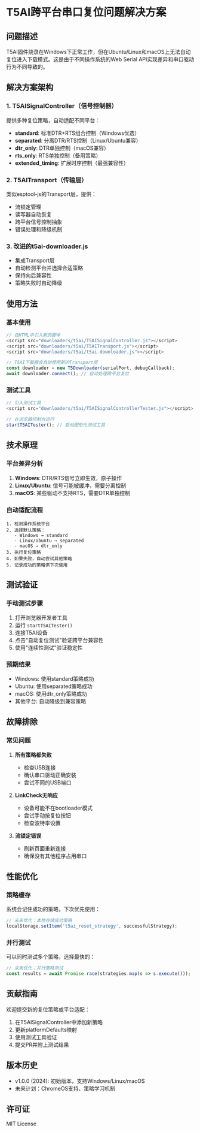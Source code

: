 # T5AI跨平台串口复位问题解决方案

## 问题描述
T5AI固件烧录在Windows下正常工作，但在Ubuntu/Linux和macOS上无法自动复位进入下载模式。这是由于不同操作系统的Web Serial API实现差异和串口驱动行为不同导致的。

## 解决方案架构

### 1. T5AISignalController（信号控制器）
提供多种复位策略，自动适配不同平台：
- **standard**: 标准DTR+RTS组合控制（Windows优选）
- **separated**: 分离DTR/RTS控制（Linux/Ubuntu兼容）
- **dtr_only**: DTR单独控制（macOS兼容）
- **rts_only**: RTS单独控制（备用策略）
- **extended_timing**: 扩展时序控制（最强兼容性）

### 2. T5AITransport（传输层）
类似esptool-js的Transport层，提供：
- 流锁定管理
- 读写器自动恢复
- 跨平台信号控制抽象
- 错误处理和降级机制

### 3. 改进的t5ai-downloader.js
- 集成Transport层
- 自动检测平台并选择合适策略
- 保持向后兼容性
- 策略失败时自动降级

## 使用方法

### 基本使用
```javascript
// 在HTML中引入新的脚本
<script src="downloaders/t5ai/T5AISignalController.js"></script>
<script src="downloaders/t5ai/T5AITransport.js"></script>
<script src="downloaders/t5ai/t5ai-downloader.js"></script>

// T5AI下载器会自动使用新的Transport层
const downloader = new T5Downloader(serialPort, debugCallback);
await downloader.connect(); // 自动处理跨平台复位
```

### 测试工具
```javascript
// 引入测试工具
<script src="downloaders/t5ai/T5AISignalControllerTester.js"></script>

// 在浏览器控制台运行
startT5AITester(); // 启动图形化测试工具
```

## 技术原理

### 平台差异分析
1. **Windows**: DTR/RTS信号立即生效，原子操作
2. **Linux/Ubuntu**: 信号可能被缓冲，需要分离控制
3. **macOS**: 某些驱动不支持RTS，需要DTR单独控制

### 自动适配流程
```
1. 检测操作系统平台
2. 选择默认策略：
   - Windows → standard
   - Linux/Ubuntu → separated
   - macOS → dtr_only
3. 执行复位策略
4. 如果失败，自动尝试其他策略
5. 记录成功的策略供下次使用
```

## 测试验证

### 手动测试步骤
1. 打开浏览器开发者工具
2. 运行 `startT5AITester()`
3. 连接T5AI设备
4. 点击"自动复位测试"验证跨平台兼容性
5. 使用"连续性测试"验证稳定性

### 预期结果
- Windows: 使用standard策略成功
- Ubuntu: 使用separated策略成功
- macOS: 使用dtr_only策略成功
- 其他平台: 自动降级到兼容策略

## 故障排除

### 常见问题
1. **所有策略都失败**
   - 检查USB连接
   - 确认串口驱动正确安装
   - 尝试不同的USB端口

2. **LinkCheck无响应**
   - 设备可能不在bootloader模式
   - 尝试手动按复位按钮
   - 检查波特率设置

3. **流锁定错误**
   - 刷新页面重新连接
   - 确保没有其他程序占用串口

## 性能优化

### 策略缓存
系统会记住成功的策略，下次优先使用：
```javascript
// 未来优化：本地存储成功策略
localStorage.setItem('t5ai_reset_strategy', successfulStrategy);
```

### 并行测试
可以同时测试多个策略，选择最快的：
```javascript
// 未来优化：并行策略测试
const results = await Promise.race(strategies.map(s => s.execute()));
```

## 贡献指南
欢迎提交新的复位策略或平台适配：
1. 在T5AISignalController中添加新策略
2. 更新platformDefaults映射
3. 使用测试工具验证
4. 提交PR并附上测试结果

## 版本历史
- v1.0.0 (2024): 初始版本，支持Windows/Linux/macOS
- 未来计划：ChromeOS支持、策略学习机制

## 许可证
MIT License
